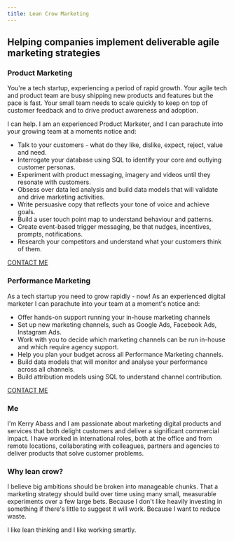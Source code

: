 ```yaml
---
title: Lean Crow Marketing
---
```

<div class="hero">
    <h2>Helping companies implement deliverable agile marketing strategies</h2>
</div>

<div class="section">

  <div class="section-content">

  </div>

</div>
<div id="product" class="section">
    <div class="section-content">
        <h3>Product Marketing</h3>
        <p>You're a tech startup, experiencing a period of rapid growth. Your agile tech and product team are busy shipping new products and features but the pace is fast. Your small team needs to scale quickly to keep on top of customer feedback and to drive product awareness and adoption.</p>
        <p>I can help. I am an experienced Product Marketer, and I can parachute into your growing team at a moments notice and:</p>
        <ul>
          <li>Talk to your customers - what do they like, dislike, expect, reject, value and need.</li><li>Interrogate your database using SQL to identify your core and outlying customer personas.</li>
          <li>Experiment with product messaging, imagery and videos until they resonate with customers.</li>
          <li>Obsess over data led analysis and build data models that will validate and drive marketing activities.</li>
          <li>Write persuasive copy that reflects your tone of voice and achieve goals.</li>
          <li>Build a user touch point map to understand behaviour and patterns.</li>
          <li>Create event-based trigger messaging, be that nudges, incentives, prompts, notifications.</li>
          <li>Research your competitors and understand what your customers think of them.</li>
        </ul>

  <div class="center"><a href="/contact-me" class="button">CONTACT ME</a></div>
</div>
<div id="performance" class="section">
    <div class="section-content">
        <h3>Performance Marketing</h3>
        <p>As a tech startup you need to grow rapidly - now! As an experienced digital marketer I can parachute into your team at a moment's notice and:</p>

<ul>

<li>Offer hands-on support running your in-house marketing channels</li>

<li>Set up new marketing channels, such as Google Ads, Facebook Ads, Instagram Ads.</li>

<li>Work with you to decide which marketing channels can be run in-house and which require agency support.</li>

<li>Help you plan your budget across all Performance Marketing channels.</li>

<li>Build data models that will monitor and analyse your performance across all channels.</li>

<li>Build attribution models using SQL to understand channel contribution.</li>
    </ul>

  <div class="center"><a href="/contact-me" class="button">CONTACT ME</a></div>
</div>
<div id="me" class="section">
    <div class="section-content">
        <h3>Me</h3>
        <p>I'm Kerry Abass and I am passionate about marketing digital products and services that both delight customers and deliver a significant commercial impact. I have worked in international roles, both at the office and from remote locations, collaborating with colleagues, partners and agencies to deliver products that solve customer problems.  </p>
        </div>
        <h3>Why lean crow?</h3>
        <p>I believe big ambitions should be broken into manageable chunks. That a marketing strategy should build over time using many small, measurable experiments over a few large bets. Because I don't like heavily investing in something if there's little to suggest it will work. Because I want to reduce waste.</p>
         <p>I like lean thinking and I like working smartly.</p>
    </div>
</div>
